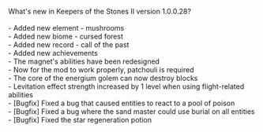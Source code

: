 What's new in Keepers of the Stones II version 1.0.0.28?<br />
<br />- Added new element - mushrooms
<br />- Added new biome - cursed forest
<br />- Added new record - call of the past
<br />- Added new achievements
<br />- The magnet's abilities have been redesigned
<br />- Now for the mod to work properly, patchouli is required
<br />- The core of the energium golem can now destroy blocks
<br />- Levitation effect strength increased by 1 level when using flight-related abilities
<br />- [Bugfix] Fixed a bug that caused entities to react to a pool of poison
<br />- [Bugfix] Fixed a bug where the sand master could use burial on all entities
<br />- [Bugfix] Fixed the star regeneration potion